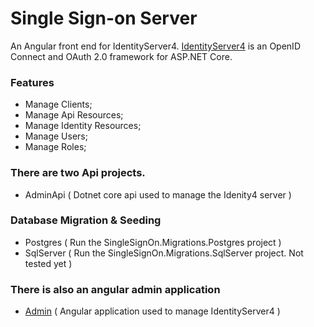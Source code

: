 # Single Sign-on Server

An Angular front end for IdentityServer4. [IdentityServer4](http://docs.identityserver.io/en/latest/) is an OpenID Connect and OAuth 2.0 framework for ASP.NET Core. 

### Features

- Manage Clients;
- Manage Api Resources;
- Manage Identity Resources;
- Manage Users;
- Manage Roles;

### There are two Api projects.
- AdminApi ( Dotnet core api used to manage the Idenity4 server ) 

### Database Migration & Seeding
- Postgres ( Run the SingleSignOn.Migrations.Postgres project )
- SqlServer ( Run the SingleSignOn.Migrations.SqlServer project. Not tested yet )

### There is also an angular admin application
- [Admin](https://dev.azure.com/laredoza/SingleSignOn) ( Angular application used to manage IdentityServer4 )

